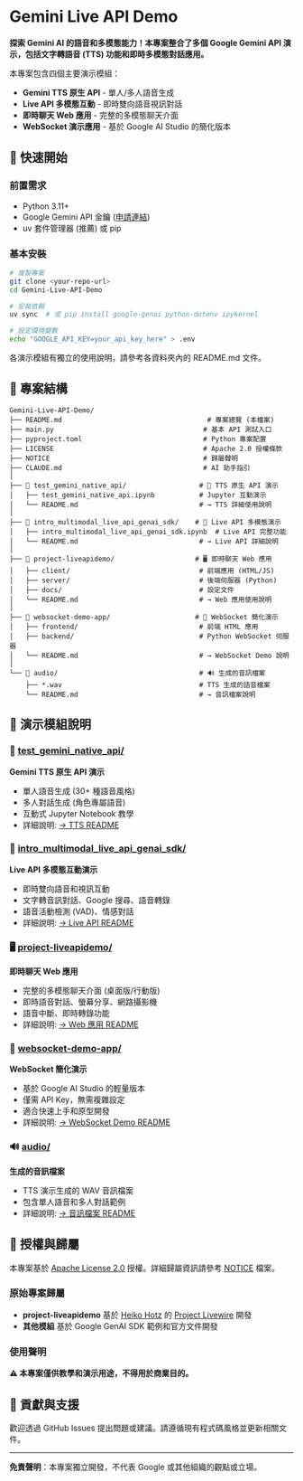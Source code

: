 # Gemini Live API Demo

**探索 Gemini AI 的語音和多模態能力！本專案整合了多個 Google Gemini API 演示，包括文字轉語音 (TTS) 功能和即時多模態對話應用。**

本專案包含四個主要演示模組：
- **Gemini TTS 原生 API** - 單人/多人語音生成
- **Live API 多模態互動** - 即時雙向語音視訊對話  
- **即時聊天 Web 應用** - 完整的多模態聊天介面
- **WebSocket 演示應用** - 基於 Google AI Studio 的簡化版本

## 🚀 快速開始

### 前置需求
- Python 3.11+
- Google Gemini API 金鑰 ([申請連結](https://makersuite.google.com/app/apikey))
- uv 套件管理器 (推薦) 或 pip

### 基本安裝
```bash
# 複製專案
git clone <your-repo-url>
cd Gemini-Live-API-Demo

# 安裝依賴
uv sync  # 或 pip install google-genai python-dotenv ipykernel

# 設定環境變數
echo "GOOGLE_API_KEY=your_api_key_here" > .env
```

各演示模組有獨立的使用說明，請參考各資料夾內的 README.md 文件。

## 📁 專案結構

```
Gemini-Live-API-Demo/
├── README.md                                    # 專案總覽 (本檔案)
├── main.py                                     # 基本 API 測試入口
├── pyproject.toml                              # Python 專案配置
├── LICENSE                                     # Apache 2.0 授權條款
├── NOTICE                                      # 歸屬聲明
├── CLAUDE.md                                   # AI 助手指引
│
├── 📂 test_gemini_native_api/                  # 🎵 TTS 原生 API 演示
│   ├── test_gemini_native_api.ipynb           # Jupyter 互動演示
│   └── README.md                              # → TTS 詳細使用說明
│
├── 📂 intro_multimodal_live_api_genai_sdk/    # 🎤 Live API 多模態演示  
│   ├── intro_multimodal_live_api_genai_sdk.ipynb  # Live API 完整功能
│   └── README.md                              # → Live API 詳細說明
│
├── 📂 project-liveapidemo/                    # 🖥️ 即時聊天 Web 應用
│   ├── client/                                # 前端應用 (HTML/JS)
│   ├── server/                                # 後端伺服器 (Python)
│   ├── docs/                                  # 設定文件
│   └── README.md                              # → Web 應用使用說明
│
├── 📂 websocket-demo-app/                     # 🔗 WebSocket 簡化演示
│   ├── frontend/                              # 前端 HTML 應用
│   ├── backend/                               # Python WebSocket 伺服器
│   └── README.md                              # → WebSocket Demo 說明
│
└── 📂 audio/                                   # 🔊 生成的音訊檔案
    ├── *.wav                                  # TTS 生成的語音檔案
    └── README.md                              # → 音訊檔案說明
```

## 📖 演示模組說明

### 🎵 [test_gemini_native_api/](test_gemini_native_api/)
**Gemini TTS 原生 API 演示**
- 單人語音生成 (30+ 種語音風格) 
- 多人對話生成 (角色專屬語音)
- 互動式 Jupyter Notebook 教學
- 詳細說明: [→ TTS README](test_gemini_native_api/README.md)

### 🎤 [intro_multimodal_live_api_genai_sdk/](intro_multimodal_live_api_genai_sdk/)
**Live API 多模態互動演示**
- 即時雙向語音和視訊互動
- 文字轉音訊對話、Google 搜尋、語音轉錄
- 語音活動檢測 (VAD)、情感對話
- 詳細說明: [→ Live API README](intro_multimodal_live_api_genai_sdk/README.md)

### 🖥️ [project-liveapidemo/](project-liveapidemo/)
**即時聊天 Web 應用**
- 完整的多模態聊天介面 (桌面版/行動版)
- 即時語音對話、螢幕分享、網路攝影機
- 語音中斷、即時轉錄功能
- 詳細說明: [→ Web 應用 README](project-liveapidemo/README.md)

### 🔗 [websocket-demo-app/](websocket-demo-app/)
**WebSocket 簡化演示**
- 基於 Google AI Studio 的輕量版本
- 僅需 API Key，無需複雜設定
- 適合快速上手和原型開發
- 詳細說明: [→ WebSocket Demo README](websocket-demo-app/README.md)

### 🔊 [audio/](audio/)
**生成的音訊檔案**
- TTS 演示生成的 WAV 音訊檔案
- 包含單人語音和多人對話範例
- 詳細說明: [→ 音訊檔案 README](audio/README.md)

## 📄 授權與歸屬

本專案基於 [Apache License 2.0](LICENSE) 授權。詳細歸屬資訊請參考 [NOTICE](NOTICE) 檔案。

### 原始專案歸屬
- **project-liveapidemo** 基於 [Heiko Hotz](https://github.com/heiko-hotz) 的 [Project Livewire](https://github.com/heiko-hotz/project-livewire) 開發
- **其他模組** 基於 Google GenAI SDK 範例和官方文件開發

### 使用聲明
**⚠️ 本專案僅供教學和演示用途，不得用於商業目的。**

## 🤝 貢獻與支援

歡迎透過 GitHub Issues 提出問題或建議。請遵循現有程式碼風格並更新相關文件。

---

**免責聲明**：本專案獨立開發，不代表 Google 或其他組織的觀點或立場。